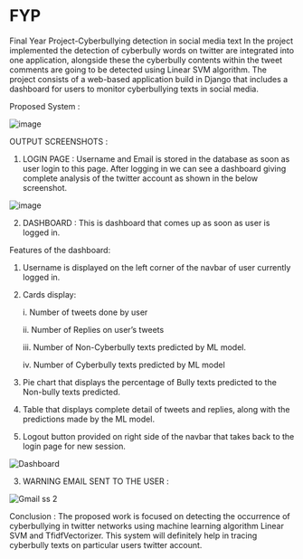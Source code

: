 # FYP
Final Year Project-Cyberbullying detection in social media text
In the project implemented the detection of cyberbully words on twitter are integrated into one application, alongside these the cyberbully contents within the tweet comments are going to be detected using Linear SVM algorithm. The project consists of a web-based application build in Django that includes a dashboard for users to monitor cyberbullying texts in social media.

Proposed System : 

![image](https://user-images.githubusercontent.com/55174251/129469526-d76394bb-3f32-45e1-80f3-cb9486906f20.png)

OUTPUT SCREENSHOTS :

1. LOGIN PAGE : Username and Email is stored in the database as soon as user login to this page. After logging in we can see a dashboard giving complete analysis of the twitter account as shown in the below screenshot.

![image](https://user-images.githubusercontent.com/55174251/129469540-56b4a343-82a8-49bf-a8aa-f2fc1037c587.png)

2. DASHBOARD : This is dashboard that comes up as soon as user is logged in. 

Features of the dashboard: 
1. Username is displayed on the left corner of the navbar of user currently logged in. 
2. Cards display: 

   i. Number of tweets done by user 
  
   ii. Number of Replies on user’s tweets
   
   iii. Number of Non-Cyberbully texts predicted by ML model. 
   
   iv. Number of Cyberbully texts predicted by ML model 
   
3. Pie chart that displays the percentage of Bully texts predicted to the Non-bully texts predicted. 
4. Table that displays complete detail of tweets and replies, along with the predictions made by the ML model. 
5. Logout button provided on right side of the navbar that takes back to the login page for new session.

![Dashboard](https://user-images.githubusercontent.com/55174251/129469548-2e61940a-cf3e-465d-9036-79ccac08a930.JPG)

3. WARNING EMAIL SENT TO THE USER :

![Gmail ss 2](https://user-images.githubusercontent.com/55174251/129469604-98010d66-7200-43ae-ac5b-551c2297a540.JPG)

Conclusion : 
The proposed work is focused on detecting the occurrence of cyberbullying in twitter networks using machine learning algorithm Linear SVM and TfidfVectorizer. This system will definitely help in tracing cyberbully texts on particular users twitter account.
